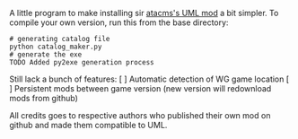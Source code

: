 A little program to make installing sir [atacms's UML mod](http://forum.worldoftanks.eu/index.php?/topic/457839-11000universal-model-loader-uml-change-only-the-appearance-of-your-own-tank/) a bit simpler. To compile your own version, run this from the base directory:

```
# generating catalog file
python catalog_maker.py
# generate the exe
TODO Added py2exe generation process
```

Still lack a bunch of features:
[ ] Automatic detection of WG game location
[ ] Persistent mods between game version (new version will redownload mods from github)

All credits goes to respective authors who published their own mod on github and made them compatible to UML.
